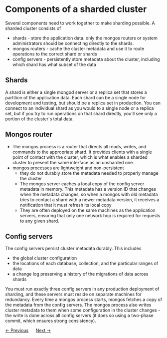 # Components of a sharded cluster
Several components need to work together to make sharding possible. A sharded cluster consists of
- shards - store the application data. only the mongos routers or system administrators should be connecting directly to the shards.
- mongos routers - cache the cluster metadata and use it to route operations
to the correct shard or shards
- config servers - persistently store metadata about the cluster, including
which shard has what subset of the data

## Shards
A shard is either a single mongod server or a replica set that stores a partition of the application data. Each shard can be a single node for development and testing, but should be a replica set in production. You can connect to an individual shard as you would to a single node or a replica set, but if you try to run operations on that shard directly, you'll see only a portion of the cluster's total data.

## Mongos router
- The mongos process is a router that directs all reads, writes, and commands to the appropriate shard. It provides clients with a single point of contact with the cluster, which is what enables a sharded cluster to present the same interface as an unsharded one.
- mongos processes are lightweight and non-persistent
    - they do not durably store the metadata needed to properly manage the cluster
    - The mongos server caches a local copy of the config server metadata in memory. This metadata has a version ID that changes when the metadata changes, so when a mongos with old metadata tries to contact a shard with a newer metadata version, it receives a notification that it must refresh its local copy
    - They are often deployed on the same machines as the application servers, ensuring that only one network hop is required for requests to any given shard.

## Config servers
The config servers persist cluster metadata durably. This includes
- the global cluster configuration
- the locations of each database, collection, and the particular ranges of data
- a change log preserving a history of the migrations of data across shards  

You must run exactly three config servers in any production deployment of sharding, and these servers must reside on separate machines for redundancy. Every time a mongos process starts, mongos fetches a copy of the metadata from the config servers. The mongos process also writes cluster metadata to them when some configuration in the cluster changes - the write is done across all config servers (it does so using a two-phase commit, which ensures strong consistency).

<div>
    <a href="./02-when-to-shard.md"><- Previous</a>
    &nbsp;&nbsp;&nbsp;&nbsp;
    <a href="./04-ways-to-shard.md">Next -></a>
</div>